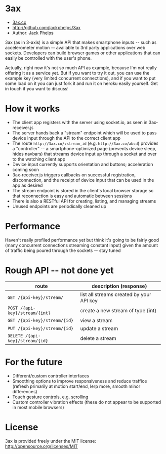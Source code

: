 3ax
=======================
* [3ax.co](http://3ax.co)
* http://github.com/jackphelps/3ax
* Author: Jack Phelps

3ax (as in 3-axis) is a simple API that makes smartphone inputs -- such as accelerometer motion -- available to 3rd party applications over web sockets. Developers can build browser games or other applications that can easily be controlled with the user's phone.

Actually, right now it's not so much API as example, because I'm not really offering it as a service yet. But if you want to try it out, you can use the example key (very limited concurrent connections), and if you want to put some load on it you can just fork it and run it on heroku easily yourself. Get in touch if you want to discuss!

How it works
=======================
* The client app registers with the server using socket.io, as seen in 3ax-receiver.js 
* The server hands back a "stream" endpoint which will be used to pass device input through the API to the correct client app
* The route `http://3ax.co/:stream_id` (e.g. `http://3ax.co/abcd`) provides a "controller" -- a smartphone-optimized page (prevents device sleep, hides navbars) that streams device input up through a socket and over to the watching client app
* Device input currently supports orientation and buttons; acceleration coming soon
* 3ax-receiver.js triggers callbacks on successful registration, disconnection, and the receipt of device input that can be used in the app as desired
* The stream endpoint is stored in the client's local browser storage so that reconnection is easy and automatic between sessions
* There is also a RESTful API for creating, listing, and managing streams
* Unused endpoints are periodically cleaned up

Performance
=======================
Haven't really profiled performance yet but think it's going to be fairly good (many concurrent connections streaming constant input) given the amount of traffic being poured through the sockets -- stay tuned

Rough API -- not done yet
=======================
route                                | description (response) 
-------------------------------------|--------------------------
`GET /{api-key}/stream/`             | list all streams created by your API key
`POST /{api-key}/stream/{int}`       | create a new stream of type {int}
`GET /{api-key}/stream/{id}`         | view a stream
`PUT /{api-key}/stream/{id}`         | update a stream
`DELETE /{api-key}/stream/{id}`      | delete a stream

For the future
=======================
* Different/custom controller interfaces
* Smoothing options to improve responsiveness and reduce traffice (refresh primarily at motion start/end, lerp more, smooth minor differences)
* Touch gesture controls, e.g. scrolling
* Custom controller vibration effects (these do not appear to be supported in most mobile browsers)

License
=======================
3ax is provided freely under the MIT license: http://opensource.org/licenses/MIT